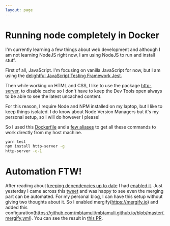 ```yaml
---
layout: page
---
```


# Running node completely in Docker

I'm currently learning a few things about web development and although I am not learning NodeJS right now, I am using NodeJS to run and install stuff.

First of all, JavaScript. I'm focusing on vanilla JavaScript for now, but I am using the [delightful JavaScript Testing Framework Jest](https://jestjs.io).

Then while working on HTML and CSS, I like to use the package [http-server](https://github.com/http-party/http-server), to disable cache so I don't have to keep the Dev Tools open always to be able to see the latest uncached content.

For this reason, I require Node and NPM installed on my laptop, but I like to keep things isolated. I do know about Node Version Managers but it's my personal setup, so I will do however I please!

So I used this [Dockerfile](https://github.com/mbtamuli/dockerfiles/blob/master/node/Dockerfile) and a [few aliases](https://github.com/mbtamuli/dotfiles/blob/master/.zsh_aliases#L154-L162) to get all these commands to work directly from my host machine.
```bash
yarn test
npm install http-server -g
http-server -c-1
```

# Automation FTW!

After reading about [keeping dependencies up to date](https://github.blog/2019-01-31-keep-your-dependencies-secure-and-up-to-date-with-github-and-dependabot/) I had [enabled it](https://help.github.com/en/articles/configuring-automated-security-fixes). Just yesterday I came across this [tweet](https://twitter.com/gabro27/status/1173547934132178944) and was happy to see even the merging part can be automated. For my personal blog, I can have this setup without giving two thoughts about it.
So I enabled mergify(https://mergify.io) and added this configuration(https://github.com/mbtamuli/mbtamuli.github.io/blob/master/.mergify.yml). You can see the result in [this PR](https://github.com/mbtamuli/mbtamuli.github.io/pull/1).
